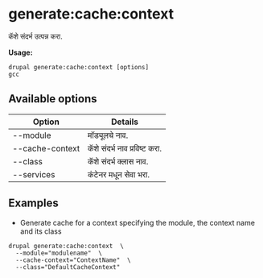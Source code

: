 # generate:cache:context
कॅशे संदर्भ उत्पन्न करा.

**Usage:**
```
drupal generate:cache:context [options]
gcc
```

## Available options
Option | Details
-------|-------------
--module | मॉड्यूलचे नाव.
--cache-context | कॅशे संदर्भ नाव प्रविष्ट करा.
--class | कॅशे संदर्भ क्लास नाव.
--services | कंटेनर मधून सेवा भरा.

## Examples
* Generate cache for a context specifying the module, the context name and its class
```
drupal generate:cache:context  \
  --module="modulename"  \
  --cache-context="ContextName"  \
  --class="DefaultCacheContext"
```
